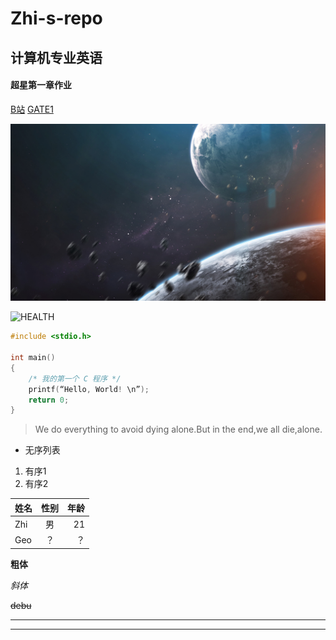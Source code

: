 # Zhi-s-repo

## 计算机专业英语
#### 超星第一章作业
[B站](https://space.bilibili.com/22101921)
[GATE1](./GATE1.md)

![STAR](./STAR.jpg)

![HEALTH](https://gimg2.baidu.com/image_search/src=http%3A%2F%2F5b0988e595225.cdn.sohucs.com%2Fq_70%2Cc_zoom%2Cw_640%2Fimages%2F20180419%2F649a161bc4eb4920b5eb8c3aca7b4ead.jpeg&refer=http%3A%2F%2F5b0988e595225.cdn.sohucs.com&app=2002&size=f9999,10000&q=a80&n=0&g=0n&fmt=jpeg?sec=1622125070&t=608d69acd4ffdb57a5436991ee3ff1c9"HEALTH")

```c
#include <stdio.h>

int main()
{
    /* 我的第一个 C 程序 */
    printf(“Hello, World! \n”);
    return 0;
}
```
>We do everything to avoid dying alone.But in the end,we all die,alone.

- 无序列表
1. 有序1
2. 有序2

姓名|性别|年龄
---|:--:|---:
Zhi|男|21
Geo|？|？


**粗体**

*斜体*

~~debu~~

-----
*****